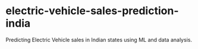 # electric-vehicle-sales-prediction-india
Predicting Electric Vehicle sales in Indian states using ML and data analysis.
